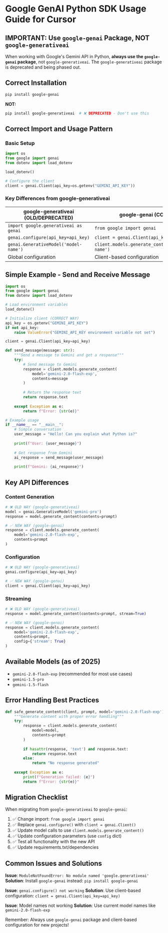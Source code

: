 # Google GenAI Python SDK Usage Guide for Cursor

## IMPORTANT: Use `google-genai` Package, NOT `google-generativeai`

When working with Google's Gemini API in Python, **always use the `google-genai` package**, not `google-generativeai`. The `google-generativeai` package is deprecated and being phased out.

## Correct Installation

```bash
pip install google-genai
```

**NOT:**
```bash
pip install google-generativeai  # ❌ DEPRECATED - Don't use this
```

## Correct Import and Usage Pattern

### Basic Setup
```python
import os
from google import genai
from dotenv import load_dotenv

load_dotenv()

# Configure the client
client = genai.Client(api_key=os.getenv("GEMINI_API_KEY"))
```

### Key Differences from google-generativeai

| google-generativeai (OLD/DEPRECATED) | google-genai (CORRECT) |
|---------------------------------------|------------------------|
| `import google.generativeai as genai` | `from google import genai` |
| `genai.configure(api_key=api_key)` | `client = genai.Client(api_key=api_key)` |
| `genai.GenerativeModel('model-name')` | `client.models.generate_content(model='model-name')` |
| Global configuration | Client-based configuration |

## Simple Example - Send and Receive Message

```python
import os
from google import genai
from dotenv import load_dotenv

# Load environment variables
load_dotenv()

# Initialize client (CORRECT WAY)
api_key = os.getenv("GEMINI_API_KEY")
if not api_key:
    raise ValueError("GEMINI_API_KEY environment variable not set")

client = genai.Client(api_key=api_key)

def send_message(message: str):
    """Send a message to Gemini and get a response"""
    try:
        # Send message to Gemini
        response = client.models.generate_content(
            model='gemini-2.0-flash-exp',
            contents=message
        )
        
        # Return the response text
        return response.text
    
    except Exception as e:
        return f"Error: {str(e)}"

# Example usage
if __name__ == "__main__":
    # Simple conversation
    user_message = "Hello! Can you explain what Python is?"
    
    print(f"User: {user_message}")
    
    # Get response from Gemini
    ai_response = send_message(user_message)
    
    print(f"Gemini: {ai_response}")
```

## Key API Differences

### Content Generation
```python
# ❌ OLD WAY (google-generativeai)
model = genai.GenerativeModel('gemini-pro')
response = model.generate_content(contents=prompt)

# ✅ NEW WAY (google-genai)
response = client.models.generate_content(
    model='gemini-2.0-flash-exp',
    contents=prompt
)
```

### Configuration
```python
# ❌ OLD WAY (google-generativeai)
genai.configure(api_key=api_key)

# ✅ NEW WAY (google-genai)
client = genai.Client(api_key=api_key)
```

### Streaming
```python
# ❌ OLD WAY (google-generativeai)
response = model.generate_content(contents=prompt, stream=True)

# ✅ NEW WAY (google-genai)
response = client.models.generate_content(
    model='gemini-2.0-flash-exp',
    contents=prompt,
    config={'stream': True}
)
```

## Available Models (as of 2025)
- `gemini-2.0-flash-exp` (recommended for most use cases)
- `gemini-1.5-pro`
- `gemini-1.5-flash`

## Error Handling Best Practices

```python
def safe_generate_content(client, prompt, model='gemini-2.0-flash-exp'):
    """Generate content with proper error handling"""
    try:
        response = client.models.generate_content(
            model=model,
            contents=prompt
        )
        
        if hasattr(response, 'text') and response.text:
            return response.text
        else:
            return "No response generated"
            
    except Exception as e:
        print(f"Generation failed: {e}")
        return f"Error: {str(e)}"
```

## Migration Checklist

When migrating from `google-generativeai` to `google-genai`:

1. ✅ Change import: `from google import genai`
2. ✅ Replace `genai.configure()` with `client = genai.Client()`
3. ✅ Update model calls to use `client.models.generate_content()`
4. ✅ Update configuration parameters (use `config` dict)
5. ✅ Test all functionality with the new API
6. ✅ Update requirements.txt/dependencies

## Common Issues and Solutions

**Issue**: `ModuleNotFoundError: No module named 'google.generativeai'`
**Solution**: Install `google-genai` instead: `pip install google-genai`

**Issue**: `genai.configure() not working`
**Solution**: Use client-based configuration: `client = genai.Client(api_key=api_key)`

**Issue**: Model names not working
**Solution**: Use current model names like `gemini-2.0-flash-exp`

Remember: Always use `google-genai` package and client-based configuration for new projects!